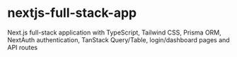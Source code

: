 # nextjs-full-stack-app
Next.js full-stack application with TypeScript, Tailwind CSS, Prisma ORM, NextAuth authentication, TanStack Query/Table, login/dashboard pages and API routes

